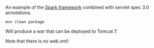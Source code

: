An example of the [Spark framework](http://www.sparkjava.com/) combined with servlet spec 3.0 annotations.

    mvn clean package

Will produce a war that can be deployed to Tomcat 7.

Note that there is no web.xml!
